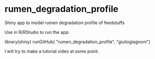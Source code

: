# rumen_degradation_profile
Shiny app to model rumen degradation profile of feedstuffs

Use in R/RStudio to run the app:

library(shiny)
runGitHub( "rumen_degradation_profile", "giuliogiagnoni")

I will try to make a tutorial video at some point.
